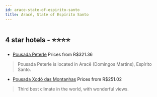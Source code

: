 ```yaml
---
id: arace-state-of-espirito-santo
title: Aracê, State of Espírito Santo
---
```


<center><img src="https://static.hotelurbano.com/reservas/prod0/5/5432/5dae0351867f5_pousada-peterle.jpg" alt="" /></center>


##  4 star hotels - ⭐️⭐️⭐️⭐️

-    [Pousada Peterle](https://us.hurb.com/hotels/arace/pousada-peterle-5432?cmp=18055) Prices from R$321.36
   > Pousada Peterle is located in Aracê (Domingos Martins), Espírito Santo.
-    [Pousada Xodó das Montanhas](https://us.hurb.com/hotels/arace/pousada-xodo-das-montanhas-2576?cmp=18055) Prices from R$251.02
   > Third best climate in the world, with wonderful views.
